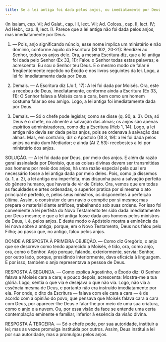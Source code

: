 ```yaml
---
title: Se a lei antiga foi dada pelos anjos, ou imediatamente por Deus
---
```


(In Isaiam, cap. VI; Ad Galat., cap. III, lect. VII; Ad. Coloss., cap. II, lect. IV; Ad Hebr., cap. II, lect. I).
  Parece que a lei antiga não foi dada pelos anjos, mas imediatamente por Deus.  

1. — Pois, anjo significando núncio, esse nome implica um ministério e não domínio, conforme àquilo da Escritura (Sl 102, 20-21): Bendizei ao Senhor, todos os anjos dele. Ora, a mesma Escritura diz, que a lei antiga foi dada pelo Senhor (Ex 33, 11): Falou o Senhor todas estas palavras; e acrescenta: Eu sou o Senhor teu Deus. E o mesmo modo de falar é freqüentemente repetido no Êxodo e nos livros seguintes da lei. Logo, a lei foi imediatamente dada por Deus.  

2. Demais. — A Escritura diz (Jo 1, 17): A lei foi dada por Moisés. Ora, este a recebeu de Deus, imediatamente, conforme ainda a Escritura (Ex 33, 11): O Senhor falava a Moisés cara a cara, bem como um homem costuma falar ao seu amigo. Logo, a lei antiga foi imediatamente dada por Deus.  

3. Demais. — Só o chefe pode legislar, como se disse (q. 90, a. 3). Ora, só Deus é o chefe, no atinente à salvação das almas; os anjos são apenas espíritos administradores, como diz a Escritura (Heb 1, 14).
 Logo, a lei antiga não devia ser dada pelos anjos, pois se ordenava à salvação das almas.  Mas, em contrário, diz o Apóstolo (Gl 3, 19): a lei foi dada pelos anjos na mão dum Mediador; e ainda (At 7, 53): recebestes a lei por ministério dos anjos.  

SOLUÇÃO. — A lei foi dada por Deus, por meio dos anjos. E além da razão geral assinalada por Dionísio, que as coisas divinas devem ser transmitidas aos homens por meio dos anjos, há uma razão especial pela qual era necessário fosse a lei antiga dada por meio deles. Pois, como já dissemos (a. 1, a. 2), a lei antiga era imperfeita, mas dispunha para a salvação perfeita do gênero humano, que haveria de vir de Cristo. Ora, vemos que em todas as faculdades e artes ordenadas, o superior pratica por si mesma o ato principal e perfeito, e, pelos seus ministros, os disponentes à perfeição última. Assim, o construtor de um navio o compõe por si mesmo; mas prepara o material diante artífices, trabalhando sob suas ordens. Por isso foi conveniente a lei perfeita do Novo Testamento ter sido dada imediatamente por Deus mesmo; e que a lei antiga fosse dada aos homens pelos ministros de Deus, i. é, pelos anjos. E deste modo o Apóstolo mostra a eminência da lei nova sobre a antiga; porque, em o Novo Testamento, Deus nos falou pelo Filho; ao passo que, no antigo, falou pelos anjos.  

DONDE A RESPOSTA À PRIMEIRA OBJEÇÃO. — Como diz Gregório, o anjo que se descreve como tendo aparecido a Moisés, é tido, ora, como anjo, ora, como o Senhor. Anjo porque, falando, exteriormente, servia; Senhor, por outro lado, porque, presidindo interiormente, dava eficácia à linguagem. E por isso, também o anjo representava a pessoa de Deus.  

RESPOSTA À SEGUNDA. — Como explica Agostinho, o Êxodo diz: O Senhor falava a Moisés cara a cara; e pouco depois, acrescenta: Mostra-me a tua glória. Logo, sentia o que via e desejava o que não via. Logo, não via a essência mesma de Deus, e portanto não era instruído imediatamente por ela. Por onde, o dito da Escritura — falava com ele cara a cara — é de acordo com a opinião do povo, que pensava que Moisés falava cara a cara com Deus, por aparecer-lhe Deus e falar-lhe por meio de uma sua criatura, como o anjo e a nuvem. Ou, por essa visão da face se entende uma certa contemplação eminente e familiar, inferior à essência da visão divina.  

RESPOSTA À TERCEIRA. — Só o chefe pode, por sua autoridade, instituir a lei; mas às vezes promulga instituída por outros. Assim, Deus institui a lei por sua autoridade, mas a promulgou pelos anjos.
